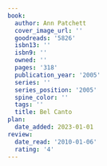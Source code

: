 ```yaml
---
book:
  author: Ann Patchett
  cover_image_url: ''
  goodreads: '5826'
  isbn13: ''
  isbn9: ''
  owned: ''
  pages: '318'
  publication_year: '2005'
  series: ''
  series_position: '2005'
  spine_color: ''
  tags: ''
  title: Bel Canto
plan:
  date_added: 2023-01-01
review:
  date_read: '2010-01-06'
  rating: '4'
---
```


